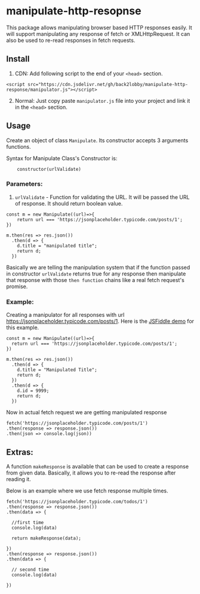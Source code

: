 # **manipulate-http-resopnse**
This package allows manipulating browser based HTTP responses easily. It will support manipulating any response of fetch or XMLHttpRequest. It can also be used to re-read responses in fetch requests.

## **Install**
1. CDN: Add following script to the end of your `<head>` section.
```
<script src="https://cdn.jsdelivr.net/gh/back2lobby/manipulate-http-response/manipulator.js"></script>
```
2. Normal: Just copy paste `manipulator.js` file into your project and link it in the `<head>` section.
## **Usage**
Create an object of class `Manipulate`. Its constructor accepts 3 arguments functions.

Syntax for Manipulate Class's Constructor is:

```
    constructor(urlValidate)
```

### Parameters:

1. `urlValidate` - Function for validating the URL. It will be passed the URL of response. It should return boolean value.

```
const m = new Manipulate((url)=>{
    return url === 'https://jsonplaceholder.typicode.com/posts/1';
})

m.then(res => res.json())
  .then(d => {
    d.title = "manipulated title";
    return d;
  })

```

Basically we are telling the manipulation system that if the function passed in constructor `urlValidate` returns true for any response then manipulate that response with those `then function` chains like a real fetch request's promise.

### **Example:**

Creating a manipulator for all responses with url https://jsonplaceholder.typicode.com/posts/1. Here is the [JSFiddle demo](https://jsfiddle.net/Back2Lobby/6a3ceboj/10/) for this example.

```
const m = new Manipulate((url)=>{
  return url === 'https://jsonplaceholder.typicode.com/posts/1';
})

m.then(res => res.json())
  .then(d => {
    d.title = "Manipulated Title";
    return d;
  })
  .then(d => {
    d.id = 9999;
    return d;
  })
```

Now in actual fetch request we are getting manipulated response

```
fetch('https://jsonplaceholder.typicode.com/posts/1')
.then(response => response.json())
.then(json => console.log(json))
```

## Extras:

A function `makeResponse` is available that can be used to create a response from given data. Basically, it allows you to re-read the response after reading it.

Below is an example where we use fetch response multiple times.

```
fetch('https://jsonplaceholder.typicode.com/todos/1')
.then(response => response.json())
.then(data => {

  //first time
  console.log(data)

  return makeResponse(data);

})
.then(response => response.json())
.then(data => {

  // second time
  console.log(data)

})
```

